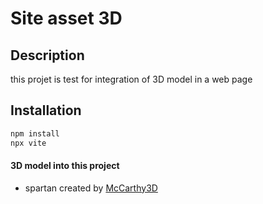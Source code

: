# Site asset 3D 

## Description
this projet is test for integration of 3D model in a web page

## Installation
```bash
npm install
npx vite 
```

#### 3D model into this project

- spartan created by [McCarthy3D](https://sketchfab.com/3d-models/spartan-armour-mkv-halo-reach-57070b2fd9ff472c8988e76d8c5cbe66)
